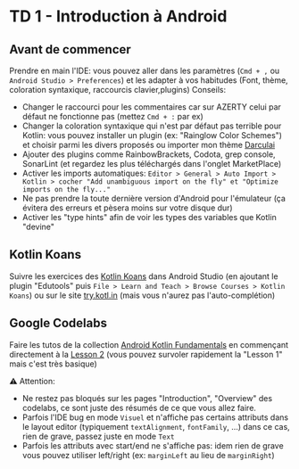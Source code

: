 # TD 1 - Introduction à Android

## Avant de commencer

Prendre en main l'IDE: vous pouvez aller dans les paramètres (`Cmd + ,` ou  `Android Studio > Preferences`) et les adapter à vos habitudes (Font, thème, coloration syntaxique, raccourcis clavier,plugins)
Conseils:

- Changer le raccourci pour les commentaires car sur AZERTY celui par défaut ne fonctionne pas (mettez `Cmd + :` par ex)
- Changer la coloration syntaxique qui n'est par défaut pas terrible pour Kotlin: vous pouvez installer un plugin (ex: "Rainglow Color Schemes") et choisir parmi les divers proposés ou importer mon thème [Darculai](./assets/Darculai_cyrilfind.icls)
- Ajouter des plugins comme RainbowBrackets, Codota, grep console, SonarLint (et regardez les plus téléchargés dans l'onglet MarketPlace)
- Activer les imports automatiques: `Editor > General > Auto Import > Kotlin > cocher "Add unambiguous import on the fly" et "Optimize imports on the fly..."`
- Ne pas prendre la toute dernière version d'Android pour l'émulateur (ça évitera des erreurs et pèsera moins sur votre disque dur)
- Activer les "type hints" afin de voir les types des variables que Kotlin "devine"

## Kotlin Koans

Suivre les exercices des [Kotlin Koans](https://try.kotlinlang.org) dans Android Studio (en ajoutant le plugin "Edutools" puis `File > Learn and Teach > Browse Courses > Kotlin Koans`) ou sur le site [try.kotl.in](https://try.kotl.in) (mais vous n'aurez pas l'auto-complétion)

## Google Codelabs

Faire les tutos de la collection
[Android Kotlin Fundamentals](https://codelabs.developers.google.com/android-kotlin-fundamentals/) en commençant directement à la [Lesson 2](https://codelabs.developers.google.com/codelabs/kotlin-android-training-linear-layout#0) (vous pouvez survoler rapidement la "Lesson 1" mais c'est très basique)

⚠️ Attention:

- Ne restez pas bloqués sur les pages "Introduction", "Overview" des codelabs, ce sont juste des résumés de ce que vous allez faire.
- Parfois l'IDE bug en mode `Visuel` et n'affiche pas certains attributs dans le layout editor (typiquement `textAlignment`, `fontFamily`, ...) dans ce cas, rien de grave, passez juste en mode `Text`
- Parfois les attributs avec start/end ne s'affiche pas: idem rien de grave vous pouvez utiliser left/right (ex: `marginLeft` au lieu de `marginRight`)
